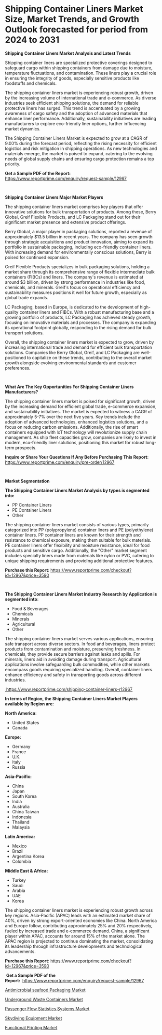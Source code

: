 <p><h1>Shipping Container Liners Market Size, Market Trends, and Growth Outlook forecasted for period from 2024 to 2031</h1></p><p><strong>Shipping Container Liners Market Analysis and Latest Trends</strong></p>
<p><p>Shipping container liners are specialized protective coverings designed to safeguard cargo within shipping containers from damage due to moisture, temperature fluctuations, and contamination. These liners play a crucial role in ensuring the integrity of goods, especially sensitive products like foodstuffs and chemicals.</p><p>The shipping container liners market is experiencing robust growth, driven by the increasing volume of international trade and e-commerce. As diverse industries seek efficient shipping solutions, the demand for reliable protective liners has surged. This trend is accentuated by a growing awareness of cargo safety and the adoption of advanced materials that enhance liner performance. Additionally, sustainability initiatives are leading manufacturers to explore eco-friendly liner options, further influencing market dynamics.</p><p>The Shipping Container Liners Market is expected to grow at a CAGR of 9.00% during the forecast period, reflecting the rising necessity for efficient logistics and risk mitigation in shipping operations. As new technologies and materials emerge, the market is poised to expand, catering to the evolving needs of global supply chains and ensuring cargo protection remains a top priority.</p></p>
<p><strong>Get a Sample PDF of the Report:&nbsp;</strong> <a href="https://www.reportprime.com/enquiry/request-sample/12967?utm_campaign=16&utm_medium=2&utm_source=Github&utm_content=ia&utm_term=25112024&utm_id=shipping-container-liners">https://www.reportprime.com/enquiry/request-sample/12967</a></p>
<p>&nbsp;</p>
<p><strong>Shipping Container Liners Major Market Players</strong></p>
<p><p>The shipping container liners market comprises key players that offer innovative solutions for bulk transportation of products. Among these, Berry Global, Greif Flexible Products, and LC Packaging stand out for their significant market presence and extensive product offerings.</p><p>Berry Global, a major player in packaging solutions, reported a revenue of approximately $13.5 billion in recent years. The company has seen growth through strategic acquisitions and product innovation, aiming to expand its portfolio in sustainable packaging, including eco-friendly container liners. With increasing demand for environmentally conscious solutions, Berry is poised for continued expansion.</p><p>Greif Flexible Products specializes in bulk packaging solutions, holding a market share through its comprehensive range of flexible intermediate bulk containers (FIBCs) and liners. The company's revenue is estimated at around $3 billion, driven by strong performance in industries like food, chemicals, and minerals. Greif's focus on operational efficiency and sustainability measures positions it well for future growth, especially as global trade expands.</p><p>LC Packaging, based in Europe, is dedicated to the development of high-quality container liners and FIBCs. With a robust manufacturing base and a growing portfolio of products, LC Packaging has achieved steady growth, focusing on innovative materials and processes. The company is expanding its operational footprint globally, responding to the rising demand for bulk transport solutions.</p><p>Overall, the shipping container liners market is expected to grow, driven by increasing international trade and demand for efficient bulk transportation solutions. Companies like Berry Global, Greif, and LC Packaging are well-positioned to capitalize on these trends, contributing to the overall market growth alongside evolving environmental standards and customer preferences.</p></p>
<p>&nbsp;</p>
<p><strong>What Are The Key Opportunities For Shipping Container Liners Manufacturers?</strong></p>
<p><p>The shipping container liners market is poised for significant growth, driven by the increasing demand for efficient global trade, e-commerce expansion, and sustainability initiatives. The market is expected to witness a CAGR of approximately 5-7% over the next five years. Key trends include the adoption of advanced technologies, enhanced logistics solutions, and a focus on reducing carbon emissions. Additionally, the rise of smart containers equipped with IoT technology will revolutionize supply chain management. As ship fleet capacities grow, companies are likely to invest in modern, eco-friendly liner solutions, positioning this market for robust long-term prospects.</p></p>
<p><strong>Inquire or Share Your Questions If Any Before Purchasing This Report:</strong> <a href="https://www.reportprime.com/enquiry/pre-order/12967?utm_campaign=16&utm_medium=2&utm_source=Github&utm_content=ia&utm_term=25112024&utm_id=shipping-container-liners">https://www.reportprime.com/enquiry/pre-order/12967</a></p>
<p>&nbsp;</p>
<p><strong>Market Segmentation</strong></p>
<p><strong>The Shipping Container Liners Market Analysis by types is segmented into:</strong></p>
<p><ul><li>PP Container Liners</li><li>PE Container Liners</li><li>Other</li></ul></p>
<p><p>The shipping container liners market consists of various types, primarily categorized into PP (polypropylene) container liners and PE (polyethylene) container liners. PP container liners are known for their strength and resistance to chemical exposure, making them suitable for bulk materials. PE container liners offer flexibility and moisture resistance, ideal for food products and sensitive cargo. Additionally, the "Other" market segment includes specialty liners made from materials like nylon or PVC, catering to unique shipping requirements and providing additional protective features.</p></p>
<p><strong>Purchase this Report:&nbsp;</strong><a href="https://www.reportprime.com/checkout?id=12967&price=3590&utm_campaign=16&utm_medium=2&utm_source=Github&utm_content=ia&utm_term=25112024&utm_id=shipping-container-liners">https://www.reportprime.com/checkout?id=12967&price=3590</a></p>
<p>&nbsp;</p>
<p><strong>The Shipping Container Liners Market Industry Research by Application is segmented into:</strong></p>
<p><ul><li>Food & Beverages</li><li>Chemicals</li><li>Minerals</li><li>Agricultural</li><li>Other</li></ul></p>
<p><p>The shipping container liners market serves various applications, ensuring safe transport across diverse sectors. In food and beverages, liners protect products from contamination and moisture, preserving freshness. In chemicals, they provide secure barriers against leaks and spills. For minerals, liners aid in avoiding damage during transport. Agricultural applications involve safeguarding bulk commodities, while other markets encompass goods requiring specialized handling. Overall, container liners enhance efficiency and safety in transporting goods across different industries.</p></p>
<p><a href="https://www.reportprime.com/shipping-container-liners-r12967?utm_campaign=16&utm_medium=2&utm_source=Github&utm_content=ia&utm_term=25112024&utm_id=shipping-container-liners">&nbsp;https://www.reportprime.com/shipping-container-liners-r12967</a></p>
<p><strong>In terms of Region, the Shipping Container Liners Market Players available by Region are:</strong></p>
<p>
    <p> <strong> North America: </strong>
        <ul>
            <li>United States</li>
            <li>Canada</li>
        </ul>
        </p> 
    <p> <strong> Europe: </strong>
        <ul>
            <li>Germany</li>
            <li>France</li>
            <li>U.K.</li>
            <li>Italy</li>
            <li>Russia</li>
        </ul>
        </p> 
    <p> <strong> Asia-Pacific: </strong>
        <ul>
            <li>China</li>
            <li>Japan</li>
            <li>South Korea</li>
            <li>India</li>
            <li>Australia</li>
            <li>China Taiwan</li>
            <li>Indonesia</li>
            <li>Thailand</li>
            <li>Malaysia</li>
        </ul>
        </p> 
    <p> <strong> Latin America: </strong>
        <ul>
            <li>Mexico</li>
            <li>Brazil</li>
            <li>Argentina Korea</li>
            <li>Colombia</li>
        </ul>
        </p> 
    <p> <strong> Middle East & Africa: </strong>
        <ul>
            <li>Turkey</li>
            <li>Saudi</li>
            <li>Arabia</li>
            <li>UAE</li>
            <li>Korea</li>
        </ul>
    </p>
    </p>
<p><p>The shipping container liners market is experiencing robust growth across key regions. Asia-Pacific (APAC) leads with an estimated market share of 40%, driven by strong export-oriented economies like China. North America and Europe follow, contributing approximately 25% and 20% respectively, fueled by increased trade and e-commerce demand. China, a significant player within APAC, accounts for around 15% of the market alone. The APAC region is projected to continue dominating the market, consolidating its leadership through infrastructure developments and technological advancements.</p></p>
<p><strong>Purchase this Report: </strong><a href="https://www.reportprime.com/checkout?id=12967&price=3590&utm_campaign=16&utm_medium=2&utm_source=Github&utm_content=ia&utm_term=25112024&utm_id=shipping-container-liners">https://www.reportprime.com/checkout?id=12967&price=3590</a></p>
<p>&nbsp;<strong>Get a Sample PDF of the Report:&nbsp;&nbsp;</strong><a href="https://www.reportprime.com/enquiry/request-sample/12967?utm_campaign=16&utm_medium=2&utm_source=Github&utm_content=ia&utm_term=25112024&utm_id=shipping-container-liners">https://www.reportprime.com/enquiry/request-sample/12967</a></p>
<p><strong></strong></p>
<p><p><a href="https://issuu.com/reportprime-2/docs/antimicrobial-seafood-packaging-mar_bd496d4818ab4d?utm_campaign=16&utm_medium=2&utm_source=Github&utm_content=ia&utm_term=25112024&utm_id=shipping-container-liners">Antimicrobial seafood Packaging Market</a></p><p><a href="https://github.com/JosephineMcguire65/Market-Research-Report-List-1/blob/main/underground-waste-containers-market.md?utm_campaign=16&utm_medium=2&utm_source=Github&utm_content=ia&utm_term=25112024&utm_id=shipping-container-liners">Underground Waste Containers Market</a></p><p><a href="https://issuu.com/reportprime-2/docs/passenger-flow-statistics-systems-m_e5af7a26d5ed0c?utm_campaign=16&utm_medium=2&utm_source=Github&utm_content=ia&utm_term=25112024&utm_id=shipping-container-liners">Passenger Flow Statistics Systems Market</a></p><p><a href="https://github.com/YashRP12/Market-Research-Report-List-6/blob/main/skydiving-equipment-market.md?utm_campaign=16&utm_medium=2&utm_source=Github&utm_content=ia&utm_term=25112024&utm_id=shipping-container-liners">Skydiving Equipment Market</a></p><p><a href="https://www.linkedin.com/pulse/navigating-functional-printing-market-growth-107-cagr-gruuc?utm_campaign=16&utm_medium=2&utm_source=Github&utm_content=ia&utm_term=25112024&utm_id=shipping-container-liners">Functional Printing Market</a></p></p>